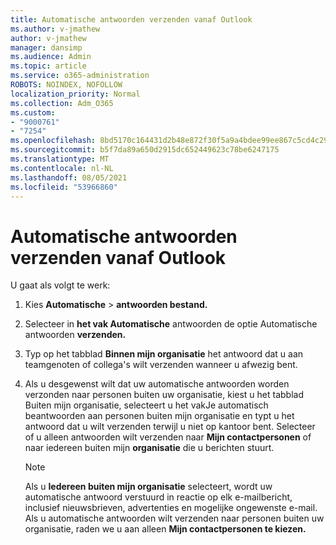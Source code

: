 ```yaml
---
title: Automatische antwoorden verzenden vanaf Outlook
ms.author: v-jmathew
author: v-jmathew
manager: dansimp
ms.audience: Admin
ms.topic: article
ms.service: o365-administration
ROBOTS: NOINDEX, NOFOLLOW
localization_priority: Normal
ms.collection: Adm_O365
ms.custom:
- "9000761"
- "7254"
ms.openlocfilehash: 8bd5170c164431d2b48e872f30f5a9a4bdee99ee867c5cd4c290f4abf1bc35ca
ms.sourcegitcommit: b5f7da89a650d2915dc652449623c78be6247175
ms.translationtype: MT
ms.contentlocale: nl-NL
ms.lasthandoff: 08/05/2021
ms.locfileid: "53966860"
---
```

# <a name="send-automatic-replies-from-outlook"></a>Automatische antwoorden verzenden vanaf Outlook

U gaat als volgt te werk:

1. Kies **Automatische**  >  **antwoorden bestand.**
2. Selecteer in **het vak Automatische** antwoorden de optie Automatische antwoorden **verzenden.**
3. Typ op het tabblad **Binnen mijn organisatie** het antwoord dat u aan teamgenoten of collega's wilt verzenden wanneer u afwezig bent.
4. Als u desgewenst wilt dat uw automatische antwoorden worden verzonden naar  personen buiten uw organisatie, kiest u het tabblad Buiten mijn organisatie, selecteert u het vakJe automatisch beantwoorden aan personen buiten mijn organisatie en typt u het antwoord dat u wilt verzenden terwijl u niet op kantoor bent.  Selecteer of u alleen antwoorden wilt verzenden naar **Mijn contactpersonen** of naar iedereen buiten mijn **organisatie** die u berichten stuurt.

    > [!NOTE]
    > Als u **Iedereen buiten mijn organisatie** selecteert, wordt uw automatische antwoord verstuurd in reactie op elk e-mailbericht, inclusief nieuwsbrieven, advertenties en mogelijke ongewenste e-mail. Als u automatische antwoorden wilt verzenden naar personen buiten uw organisatie, raden we u aan alleen **Mijn contactpersonen te kiezen.**
